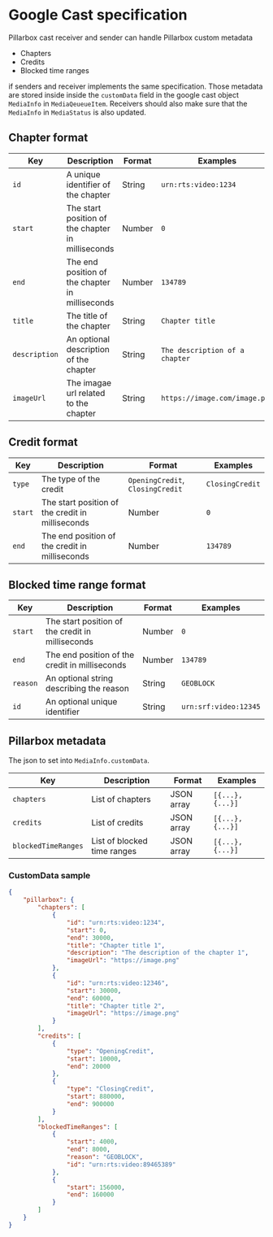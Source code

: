 # Google Cast specification

Pillarbox cast receiver and sender can handle Pillarbox custom metadata
- Chapters
- Credits
- Blocked time ranges

if senders and receiver implements the same specification. Those metadata are stored inside inside the `customData` field in the google cast object `MediaInfo` in `MediaQeueueItem`. Receivers should also make sure that the `MediaInfo` in `MediaStatus` is also updated.

## Chapter format

| Key           | Description                                       | Format | Examples                       |
|---------------|---------------------------------------------------|--------|--------------------------------|
| `id`          | A unique identifier of the chapter                | String | `urn:rts:video:1234`           |
| `start`       | The start position of the chapter in milliseconds | Number | `0`                            |
| `end`         | The end position of the chapter in milliseconds   | Number | `134789`                       |
| `title`       | The title of the chapter                          | String | `Chapter title`                |
| `description` | An optional description of the chapter            | String | `The description of a chapter` |
| `imageUrl`    | The imagae url related to the chapter             | String | `https://image.com/image.png`  |

## Credit format

| Key     | Description                                      | Format                           | Examples        |
|---------|--------------------------------------------------|----------------------------------|-----------------|
| `type`  | The type of the credit                           | `OpeningCredit`, `ClosingCredit` | `ClosingCredit` |
| `start` | The start position of the credit in milliseconds | Number                           | `0`             |
| `end`   | The end position of the credit in milliseconds   | Number                           | `134789`        |

## Blocked time range format

| Key      | Description                                      | Format | Examples              |
|----------|--------------------------------------------------|--------|-----------------------|
| `start`  | The start position of the credit in milliseconds | Number | `0`                   |
| `end`    | The end position of the credit in milliseconds   | Number | `134789`              |
| `reason` | An optional string describing the reason         | String | `GEOBLOCK`            |
| `id`     | An optional unique identifier                    | String | `urn:srf:video:12345` |

## Pillarbox metadata

The json to set into `MediaInfo.customData`.

| Key                 | Description                 | Format     | Examples         |
|---------------------|-----------------------------|------------|------------------|
| `chapters`          | List of chapters            | JSON array | `[{...}, {...}]` |
| `credits`           | List of credits             | JSON array | `[{...}, {...}]` |
| `blockedTimeRanges` | List of blocked time ranges | JSON array | `[{...}, {...}]` |

### CustomData sample

```json
{
    "pillarbox": {
        "chapters": [
            {
                "id": "urn:rts:video:1234",
                "start": 0,
                "end": 30000,
                "title": "Chapter title 1",
                "description": "The description of the chapter 1",
                "imageUrl": "https://image.png"
            },
            {
                "id": "urn:rts:video:12346",
                "start": 30000,
                "end": 60000,
                "title": "Chapter title 2",
                "imageUrl": "https://image.png"
            }
        ],
        "credits": [
            {
                "type": "OpeningCredit",
                "start": 10000,
                "end": 20000
            },
            {
                "type": "ClosingCredit",
                "start": 880000,
                "end": 900000
            }
        ],
        "blockedTimeRanges": [
            {
                "start": 4000,
                "end": 8000,
                "reason": "GEOBLOCK",
                "id": "urn:rts:video:89465389"
            },
            {
                "start": 156000,
                "end": 160000
            }
        ]
    }
}
```